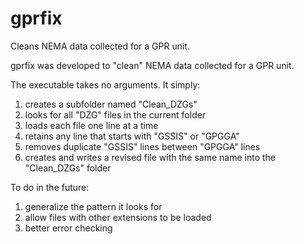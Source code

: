 # gprfix
Cleans NEMA data collected for a GPR unit.

gprfix was developed to "clean" NEMA data collected for a GPR unit.

The executable takes no arguments. It simply:
1.	creates a subfolder named "Clean_DZGs"
2.	looks for all "DZG" files in the current folder
3.	loads each file one line at a time
4.	retains any line that starts with "GSSIS" or "GPGGA"
5.	removes duplicate "GSSIS" lines between "GPGGA" lines
6.	creates and writes a revised file with the same name into the "Clean_DZGs" folder

To do in the future:
1.	generalize the pattern it looks for
2.	allow files with other extensions to be loaded
3.	better error checking
